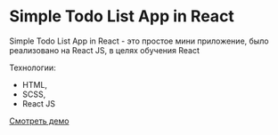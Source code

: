 # Simple Todo List App in React

Simple Todo List App in React - это простое мини приложение, было реализовано на React JS, в целях обучения React

Технологии:

- HTML,
- SCSS,
- React JS

[Смотреть демо](https://RuslanSalyukov007.github.io/todo-app-react/)
